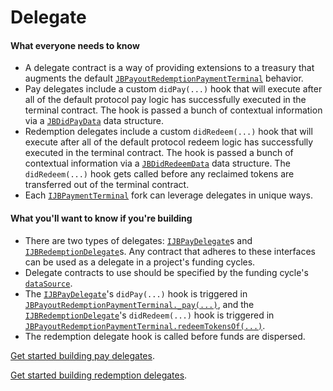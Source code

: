 # Delegate

#### What everyone needs to know

- A delegate contract is a way of providing extensions to a treasury that augments the default [`JBPayoutRedemptionPaymentTerminal`](/dev/api/contracts/or-payment-terminals/or-abstract/jbpayoutredemptionpaymentterminal/README.md) behavior.
- Pay delegates include a custom `didPay(...)` hook that will execute after all of the default protocol pay logic has successfully executed in the terminal contract. The hook is passed a bunch of contextual information via a [`JBDidPayData`](/dev/api/data-structures/jbdidpaydata.md) data structure.
- Redemption delegates include a custom `didRedeem(...)` hook that will execute after all of the default protocol redeem logic has successfully executed in the terminal contract. The hook is passed a bunch of contextual information via a [`JBDidRedeemData`](/dev/api/data-structures/jbdidredeemdata.md) data structure. The `didRedeem(...)` hook gets called before any reclaimed tokens are transferred out of the terminal contract.
- Each [`IJBPaymentTerminal`](/dev/api/interfaces/ijbpaymentterminal.md) fork can leverage delegates in unique ways.

#### What you'll want to know if you're building

- There are two types of delegates: [`IJBPayDelegate`](/dev/api/interfaces/ijbpaydelegate.md)s and [`IJBRedemptionDelegate`](/dev/api/interfaces/ijbredemptiondelegate.md)s. Any contract that adheres to these interfaces can be used as a delegate in a project's funding cycles.
- Delegate contracts to use should be specified by the funding cycle's [`dataSource`](data-source.md).
- The [`IJBPayDelegate`](/dev/api/interfaces/ijbpaydelegate.md)'s `didPay(...)` hook is triggered in [`JBPayoutRedemptionPaymentTerminal._pay(...)`](/dev/api/contracts/or-payment-terminals/or-abstract/jbpayoutredemptionpaymentterminal/write/-_pay.md), and the [`IJBRedemptionDelegate`](/dev/api/interfaces/ijbredemptiondelegate.md)'s `didRedeem(...)` hook is triggered in [`JBPayoutRedemptionPaymentTerminal.redeemTokensOf(...)`](/dev/api/contracts/or-payment-terminals/or-abstract/jbpayoutredemptionpaymentterminal/write/redeemtokensof.md).
- The redemption delegate hook is called before funds are dispersed.

[Get started building pay delegates](/dev/build/treasury-extensions/pay-delegate.md).

[Get started building redemption delegates](/dev/build/treasury-extensions/redemption-delegate.md).
